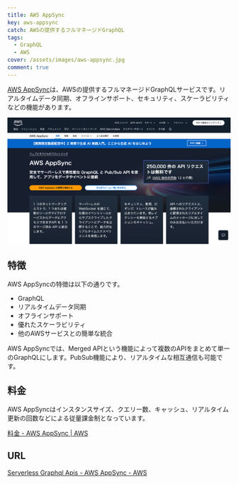 ```yaml
---
title: AWS AppSync
key: aws-appsync
catch: AWSの提供するフルマネージドGraphQL
tags:
  - GraphQL
  - AWS
cover: /assets/images/aws-appsync.jpg
comment: true
---
```


[AWS AppSync](https://aws.amazon.com/appsync/)は、AWSの提供するフルマネージドGraphQLサービスです。リアルタイムデータ同期、オフラインサポート、セキュリティ、スケーラビリティなどの機能があります。

[![AWS AppSyncのWebサイト](/assets/images/aws-appsync.jpg)](https://aws.amazon.com/appsync/)

<!--more-->

## 特徴

AWS AppSyncの特徴は以下の通りです。

- GraphQL
- リアルタイムデータ同期
- オフラインサポート
- 優れたスケーラビリティ
- 他のAWSサービスとの簡単な統合

AWS AppSyncでは、Merged APIという機能によって複数のAPIをまとめて単一のGraphQLにします。PubSub機能により、リアルタイムな相互通信も可能です。

## 料金

AWS AppSyncはインスタンスサイズ、クエリー数、キャッシュ、リアルタイム更新の回数などによる従量課金制となっています。

[料金 - AWS AppSync \| AWS](https://aws.amazon.com/jp/appsync/pricing/)

## URL

[Serverless Graphql Apis - AWS AppSync - AWS](https://aws.amazon.com/appsync/)
